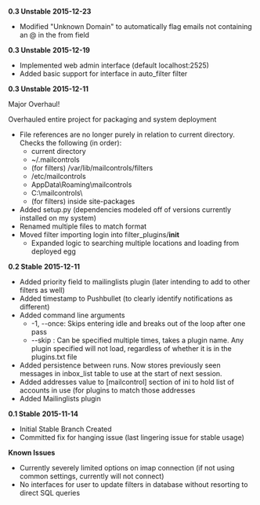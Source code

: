 __0.3 Unstable__
__2015-12-23__

* Modified "Unknown Domain" to automatically flag emails not containing an @ in the from field

__0.3 Unstable__
__2015-12-19__

* Implemented web admin interface (default localhost:2525)
* Added basic support for interface in auto_filter filter

__0.3 Unstable__
__2015-12-11__

Major Overhaul!

Overhauled entire project for packaging and system deployment

* File references are no longer purely in relation to current directory. Checks the following (in order):
  * current directory
  * ~/.mailcontrols
  * (for filters) /var/lib/mailcontrols/filters
  * /etc/mailcontrols
  * AppData\Roaming\mailcontrols
  * C:\mailcontrols\
  * (for filters) inside site-packages
* Added setup.py (dependencies modeled off of versions currently installed on my system)
* Renamed multiple files to match format
* Moved filter importing login into filter_plugins/__init__
  * Expanded logic to searching multiple locations and loading from deployed egg

__0.2 Stable__
__2015-12-11__

* Added priority field to mailinglists plugin (later intending to add to other filters as well)
* Added timestamp to Pushbullet (to clearly identify notifications as different)
* Added command line arguments
    * -1, --once: Skips entering idle and breaks out of the loop after one pass
    * --skip <plugin>: Can be specified multiple times, takes a plugin name.
        Any plugin specified will not load, regardless of whether it is in the 
        plugins.txt file
* Added persistence between runs. Now stores previously seen messages
  in inbox_list table to use at the start of next session.
* Added addresses value to [mailcontrol] section of ini to hold list
  of accounts in use (for plugins to match those addresses
* Added Mailinglists plugin

__0.1 Stable__
__2015-11-14__

* Initial Stable Branch Created
* Committed fix for hanging issue (last lingering issue for stable usage)

**Known Issues**

* Currently severely limited options on imap connection 
  (if not using common settings, currently will not connect)
* No interfaces for user to update filters in database without
  resorting to direct SQL queries